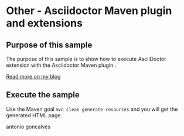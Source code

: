 # Other - Asciidoctor Maven plugin and extensions

## Purpose of this sample

The purpose of this sample is to show how to execute AsciiDoctor extension with the Asciidoctor Maven plugin..

[Read more on my blog](https://antoniogoncalves.org/2017/08/22/configuring-the-asciidoctor-maven-plugin/)

## Execute the sample

Use the Maven goal `mvn clean generate-resources` and you will get the generated HTML page.


<div class="footer">
    <span class="footerTitle"><span class="uc">a</span>ntonio <span class="uc">g</span>oncalves</span>
</div>
